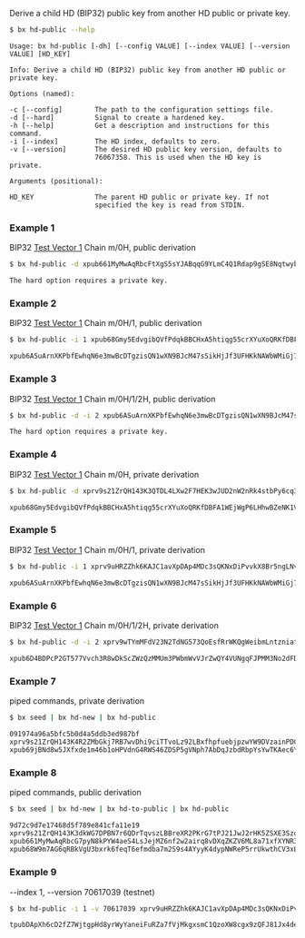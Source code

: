 Derive a child HD (BIP32) public key from another HD public or private key.
```sh
$ bx hd-public --help
```
```
Usage: bx hd-public [-dh] [--config VALUE] [--index VALUE] [--version    
VALUE] [HD_KEY]                                                          

Info: Derive a child HD (BIP32) public key from another HD public or     
private key.                                                             

Options (named):

-c [--config]        The path to the configuration settings file.        
-d [--hard]          Signal to create a hardened key.                    
-h [--help]          Get a description and instructions for this command.
-i [--index]         The HD index, defaults to zero.                     
-v [--version]       The desired HD public key version, defaults to      
                     76067358. This is used when the HD key is private.  

Arguments (positional):

HD_KEY               The parent HD public or private key. If not         
                     specified the key is read from STDIN. 
```
### Example 1
BIP32 [Test Vector 1](https://github.com/bitcoin/bips/blob/master/bip-0032.mediawiki#test-vector-1) Chain m/0H, public derivation
```sh
$ bx hd-public -d xpub661MyMwAqRbcFtXgS5sYJABqqG9YLmC4Q1Rdap9gSE8NqtwybGhePY2gZ29ESFjqJoCu1Rupje8YtGqsefD265TMg7usUDFdp6W1EGMcet8
```
```
The hard option requires a private key.
```
### Example 2
BIP32 [Test Vector 1](https://github.com/bitcoin/bips/blob/master/bip-0032.mediawiki#test-vector-1) Chain m/0H/1, public derivation
```sh
$ bx hd-public -i 1 xpub68Gmy5EdvgibQVfPdqkBBCHxA5htiqg55crXYuXoQRKfDBFA1WEjWgP6LHhwBZeNK1VTsfTFUHCdrfp1bgwQ9xv5ski8PX9rL2dZXvgGDnw
```
```
xpub6ASuArnXKPbfEwhqN6e3mwBcDTgzisQN1wXN9BJcM47sSikHjJf3UFHKkNAWbWMiGj7Wf5uMash7SyYq527Hqck2AxYysAA7xmALppuCkwQ
```
### Example 3
BIP32 [Test Vector 1](https://github.com/bitcoin/bips/blob/master/bip-0032.mediawiki#test-vector-1) Chain m/0H/1/2H, public derivation
```sh
$ bx hd-public -d -i 2 xpub6ASuArnXKPbfEwhqN6e3mwBcDTgzisQN1wXN9BJcM47sSikHjJf3UFHKkNAWbWMiGj7Wf5uMash7SyYq527Hqck2AxYysAA7xmALppuCkwQ
```
```
The hard option requires a private key.
```
### Example 4
BIP32 [Test Vector 1](https://github.com/bitcoin/bips/blob/master/bip-0032.mediawiki#test-vector-1) Chain m/0H, private derivation
```sh
$ bx hd-public -d xprv9s21ZrQH143K3QTDL4LXw2F7HEK3wJUD2nW2nRk4stbPy6cq3jPPqjiChkVvvNKmPGJxWUtg6LnF5kejMRNNU3TGtRBeJgk33yuGBxrMPHi
```
```
xpub68Gmy5EdvgibQVfPdqkBBCHxA5htiqg55crXYuXoQRKfDBFA1WEjWgP6LHhwBZeNK1VTsfTFUHCdrfp1bgwQ9xv5ski8PX9rL2dZXvgGDnw
```
### Example 5
BIP32 [Test Vector 1](https://github.com/bitcoin/bips/blob/master/bip-0032.mediawiki#test-vector-1) Chain m/0H/1, private derivation
```sh
$ bx hd-public -i 1 xprv9uHRZZhk6KAJC1avXpDAp4MDc3sQKNxDiPvvkX8Br5ngLNv1TxvUxt4cV1rGL5hj6KCesnDYUhd7oWgT11eZG7XnxHrnYeSvkzY7d2bhkJ7
```
```
xpub6ASuArnXKPbfEwhqN6e3mwBcDTgzisQN1wXN9BJcM47sSikHjJf3UFHKkNAWbWMiGj7Wf5uMash7SyYq527Hqck2AxYysAA7xmALppuCkwQ
```
### Example 6
BIP32 [Test Vector 1](https://github.com/bitcoin/bips/blob/master/bip-0032.mediawiki#test-vector-1) Chain m/0H/1/2H, private derivation
```sh
$ bx hd-public -d -i 2 xprv9wTYmMFdV23N2TdNG573QoEsfRrWKQgWeibmLntzniatZvR9BmLnvSxqu53Kw1UmYPxLgboyZQaXwTCg8MSY3H2EU4pWcQDnRnrVA1xe8fs
```
```
xpub6D4BDPcP2GT577Vvch3R8wDkScZWzQzMMUm3PWbmWvVJrZwQY4VUNgqFJPMM3No2dFDFGTsxxpG5uJh7n7epu4trkrX7x7DogT5Uv6fcLW5
```
### Example 7
piped commands, private derivation
```sh
$ bx seed | bx hd-new | bx hd-public
```
```
091974a96a5bfc5b0d4a5ddb3ed987bf
xprv9s21ZrQH143K4R2ZMbGkj7RB7wvDhi9ciTTvoLz92LBxfhpfuebjpzwYW9DVzainPDChhipGuEpyfV76ntw51v95FNBnEhHAgiLsJ9DaR9m
xpub69jBNd8w5JXfxde1m46b1oHPVdnG4RWS46ZDSP5gVNph7AbDqJzbdRbpYsYwTKAec6YSMMZEZNXLDDtNQcvVaYHgdSuZkCnqCaTM4PxXBZ2
```
### Example 8
piped commands, public derivation
```sh
$ bx seed | bx hd-new | bx hd-to-public | bx hd-public
```
```
9d72c9d7e17468d5f789e841cfa11e19
xprv9s21ZrQH143K3dkWG7DPBN7r6QDrTqvszLBBreXR2PKrG7tPJ21JwJ2rHK5ZSXE3SzoSuzZ5twjJPTYhSCTZgjje2Ueg4TJDpXRikxa9mrk
xpub661MyMwAqRbcG7pyN8kPYW4aeS4LsJejMZ6nf2w2airq8vDXqZKZV6ML8a71xfXYNR3ZktB2oF8smPmprPaXuMZ5wStSfcKpUvjorwKugxu
xpub68W9m7AG6qRBkVgU3bxrk6feqT6efmdba7m2S9s4AYyyK4dypNWReP5rrUkwthCV3xLhhx65xnJ7eg7j4CK7jv4mKtNRGeNuXxZSQQh883V
```
### Example 9
--index 1, --version 70617039 (testnet)
```sh
$ bx hd-public -i 1 -v 70617039 xprv9uHRZZhk6KAJC1avXpDAp4MDc3sQKNxDiPvvkX8Br5ngLNv1TxvUxt4cV1rGL5hj6KCesnDYUhd7oWgT11eZG7XnxHrnYeSvkzY7d2bhkJ7
```
```
tpubDApXh6cD2fZ7WjtgpHd8yrWyYaneiFuRZa7fVjMkgxsmC1QzoXW8cgx9zQFJ81Jx4deRGfRE7yXA9A3STsxXj4CKEZJHYgpMYikkas9DBTP
```